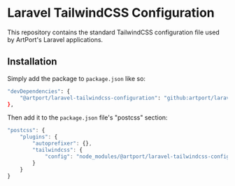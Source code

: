 # Laravel TailwindCSS Configuration

This repository contains the standard TailwindCSS configuration file used by ArtPort's Laravel applications.

## Installation

Simply add the package to `package.json` like so:

```bash
"devDependencies": {
    "@artport/laravel-tailwindcss-configuration": "github:artport/laravel-tailwindcss-configuration"
},
```

Then add it to the `package.json` file's "postcss" section:

```js
"postcss": {
    "plugins": {
        "autoprefixer": {},
        "tailwindcss": {
            "config": "node_modules/@artport/laravel-tailwindcss-configuration/laravel-tailwindcss-configuration.js"
        }
    }
}
```
